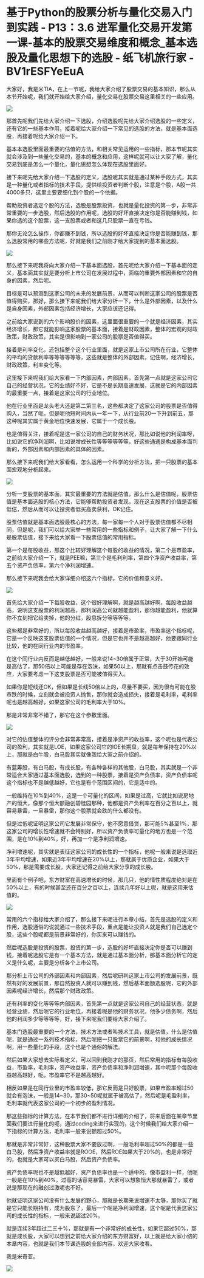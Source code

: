 # 基于Python的股票分析与量化交易入门到实践 - P13：3.6 进军量化交易开发第一课-基本的股票交易维度和概念_基本选股及量化思想下的选股 - 纸飞机旅行家 - BV1rESFYeEuA

大家好，我是米TIA，在上一节呢，我给大家介绍了股票交易的基本知识，那么从本节开始呢，我们就开始给大家介绍，量化交易在股票交易这里相关的一些应用。



![](img/4d90931218a9244b64fd104659f0a001_1.png)

那首先呢我们先给大家介绍一下选股，介绍选股呢先给大家介绍选股的一些定义，还有它的一些基本作用，接着呢给大家介绍一下常见的选股的方法，就是基本面选股，再接着呢给大家介绍一下。

基本本选股里面最重要的估值的方法，和相关常见运用的一些指标，那本节呢其实就会涉及到一些量化交易的，基本的概念和应用，这样呢就可以让大家了解，量化交易到底是怎么一个量化，量化思想怎么体现在选股里面好。

接下来呢先给大家介绍一下选股的定义，选股呢其实就是通过某种手段方式，其实是一种量化或者指标的技术手段，提供给投资者判断个股，注意是个股，A股一共4000多只，这里主要要细化到个股的一个依据。

帮助投资者选定个股的方法，选股是股票投资，也就是量化投资的第一步，非常非常重要的一步选股，然后选股的作用呢，选股的好坏直接决定你是否能赚到钱，如果你选的这个股票，这一支股票或者和这几只股票一直在亏钱。

那你无论怎么操作，你都赚不到钱，所以选股的好坏直接决定你是否能赚到钱，那么选股常用的哪些方法呢，好就是我们之前刚才给大家提到的基本面选股。



![](img/4d90931218a9244b64fd104659f0a001_3.png)

那么接下来呢我将向大家介绍一下基本面选股，首先呢给大家介绍一下基本面的定义，基本面其实就是要分析上市公司在发展过程中，面临的重要外部因素和它的自身的因素，然后呢。

目标是可以预测到这家公司的未来的发展前景，从而可以判断这家公司的股票是否值得购买，那好，那么接下来呢我们给大家分析一下，什么是外部因素，以及什么是自身因素，外部因素包括经济增长，大家应该还记得。

之前给大家说到的六个影响股价的因素，这里面很重要的一个就是经济因素，其实经济增长，那它就能影响这家股票的基本面，接着是财政因素，整体的宏观的财政政策，财政政策，其实是很影响到一家公司的股票是否值得买。

接着是利率变化，还包括整个这个行业里面，就是这家上市公司所在行业，它整体的平均的贷款利率等等等等等等，这些就是整体的外部因素，记住啊，经济增长，财政政策，利率变化等。

这里接下来呢我们给大家看一下内部因素，内部因素，首先第一点就是这家公司它自己的经营状况，它的业绩好不好，它是不是长期高速发展，这就是它的内部因素的最重要一点，接着是这家公司的行业地位。

他在行业里面是龙头老大还是第二第三名，这些都决定了这家公司的股票是否值得购入，当然了呃，但是呢他短时间内从一年一下，从行业前20一下升到前五，那这种呢其实属于黄金地位快速发展，它属于一个成长股。

也是值得关注，接着呢是这一家公司的自己的财务状况，那比如说他的利润率呀，比如说它的净利润啊，比如说增成长性等等等等等等，好这些通通是构成基本面判断的，外部因素和内部因素的具体的因素。

那么接下来呢我们给大家看看，怎么运用一个科学的分析方法，把一只股票的基本面宏观地分析起来。

![](img/4d90931218a9244b64fd104659f0a001_5.png)

分析一支股票的基本面，其实最重要的方法就是估值，那么什么是估值呢，股票估值是基本面选股的核心方法，它能够帮助投资者发现，现在这支股票的价值是否被低估，然后从而可以让投资者低买高卖获利，OK记住。

股票估值就是基本面选股最核心的方法，每一家每一个人对于股票估值都不尽相同，但是呢，我们可以给大家举一些常用的一些指标和例子，让大家了解一下什么是股票估值，接下来给大家看一下股票估值的常用指标。

第一个是每股收益，那这个比较好理解这个每股的收益的情况，第二个是市盈率，之前给大家介绍一下，就是PEE嘛，第三个是毛利利率，第四个净资产收益率，第五个资产负债率，第六个净利润增速。

那么接下来呢我会给大家详细介绍这六个指标，它的价值和意义好。

![](img/4d90931218a9244b64fd104659f0a001_7.png)

首先给大家介绍一下每股收益，这个很好理解啊，就是越高越好啊，每股收益越高，说明这支股票的利润越高，那利润高公司就越能盈利，那你越能盈利，他就算你不立刻把它给卖掉，他的分红，股息拆分等等等等。

这些都是非常好的，所以每股收益越高越好，接着是市盈率，市盈率这个指标呢，它是一个反映这支股票估值的一个情况，但是它也并不是越高越好，他要跟同行业比较，他的在同行业内的市盈率。

在这个同行业内反而是越低越好，一般来说14~30倍属于正常，大于30开始可能是高估了，那50倍以上可能是存在泡沫，如果50以上，那就有点击鼓传花的效应，大家要考虑一下这支股票是否可能被值得买入。

如果你是短线还OK，但如果是长线50倍以上的，尽量不要买，因为很有可能在股市跌的时候，立刻就会被投资人抛售，那你就会造成损失，接着是毛利率，毛利率呢也是越高越好，如果这家公司的毛利率大于10%。

那是非常非常不错了，那它在这个参数里面。

![](img/4d90931218a9244b64fd104659f0a001_9.png)

对它的估值整体的评分会非常非常高，接着是净资产的收益率，这个呢也是代表公司的盈利，其实就是LOE，如果这家公司它的IOE长期盘，就是每年保持在20%以上，那就是白牛股，白马股其实就像我给大家之前介绍的。

有蓝筹股，有白马股，有成长股，有各种各样的其他股，白马股，其实就是一个非常适合大家通过基本面选股，选到的一种股票，接着是资产负债率，资产负债率呢这个指标也不是越低越好，它也是有个范围区间的，它是适中的。

一般维持在10%到40%，这是一个可量化的区间，如果是过高，它就比如说房地产的恒大，像那个恒大额融创碧桂园那种，他都是资产负利率在百分之百以上，就容易暴雷，一旦暴雷，那你这个股票就会跌的什么都没有。

但是过低呢证明这家公司它发展非常保守，他不愿意借贷，那可能5%甚至1%，那这家公司的增长性增速就不会特别好，所以资产负债率可量化的地方也是一个范围，是在10%到40%，好，再加一个是净利润增速。

净利增速呢，其实就是表征这家公司的成长性的一个指标，他呢一般来说是选取近3年平均增速，如果近3年平均增速在20%以上，那就属于优质企业，如果大于50%，那是需要成长股，大家还记得之前给大家分享的成长股。

里面有个例子吧，东方财富在高速增长的时候，那几只，他的情性质程度绝对是在50%以上，有的时候甚至还在百分之百以上，连续几年好以上呢，就是这用来估值的。



![](img/4d90931218a9244b64fd104659f0a001_11.png)

常用的六个指标给大家介绍了，那么接下来呢进行本章小结，首先是选股的定义和作用，选股通俗的说就通过一些技术手段，重点是能让投资人就是我们自己选定个股，这些个股呢都是前景非常好的，你买来可以赚钱的。

然后呢选股是投资的股票，投资的第一步，选股的好坏直接决定你是否可以赚到钱，接着呢选股它是有一个基本方法，就是通过基本面分析，那基本面分析它的定义是什么呢，主要是分析各个上市公司。

那分析上市公司的外部因素和内部因素，然后呢研判这家上市公司的发展前景，既然有好的发展前景，那自然投资人就可以赚到钱，然后基本面额选股呢，它的外部因素呢经济增长，然后那个财政政策。

还有利率的变化等等等内部因素，首先第一点就是这家公司自己的经营状态，就是经营业绩，然后呢它的行业地位，再接着呢是他的财务状况，他多少债务啊，然后他的利润多少等等等等，好，接下来呢我们要给大家介绍了。

基本门选股最重要的一个方法，技术方法或者叫技术工具，就是估值，什么是估值呢，就是通过一系列技术指标，然后呢把一只股票它的前景啊，和他的成长情况啊，用一些量化的手段，这个也是个通俗的解法。

然后如果大家想去实际看定义，可以回到我刚才的那页，然后常用的指标有每股收益，市盈率，毛利率，资产收益率，资产负债率和净利润增速，其中呢那个每股收益越高越好，呃，市盈率它不是越高越好。

相反如果是在同行业里的市盈率较低，那它反而是只好股票，如果市盈率超过50就会有泡沫，一般是14~30，那30~50呢就属于被高估了，然后呢是毛盈利率，毛利率就代表这家公司的一个初步的盈利情况。

那这些指标的计算方法，在本节我们都不进行详细的介绍了，将来后面在某章节里面我们要进行量化的呃，通过coding来进行实现的，这个时候我们给大家介绍一下指标的计算方法，毛利率一般来说额超过50%。

那就是非常非常好，这种股票大家不要放过啊，一般毛利率超过50%的都是一些白马股，然后净资产收益率就是ROOE，然后ROE如果大于20%的，也是非常好的，也就是大家可以买白马股，然后资产负债率。

资产负债率呢也不是越低越好，资产负债率也是一个适中的，像市盈利一样，他呢一般是在10%到40%，过高的话容易暴雷，大家可以想象恒大那就暴雷了，或者说是那现在的融创过激呢也不好。

他就证明这家公司没有什么发展的野心，那就是长期来说增速不太够，那你买了就是它只能长期持有，成为股东了，最后一个呢是净利润增速，这个呢是代表这家公司的成长性的指标，一般来说超过20%。

就是连续3年超过二三十%，那就是有一个非常好的成长性，如果它超过50%，那就是成长股，大家可以想到之前给大家介绍的东方财富好，以上就是给大家小结的本章内容，也就是我们本节课选股的全部内容，欢迎大家收看。

我是米奇亚。

![](img/4d90931218a9244b64fd104659f0a001_13.png)